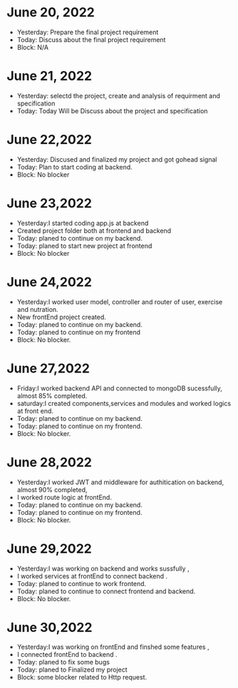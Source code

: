 # June 20, 2022
* Yesterday: Prepare the final project requirement
* Today: Discuss about the final project requirement
* Block: N/A
# June 21, 2022
* Yesterday: selectd the project, create and analysis of requirment and specification
* Today: Today Will be Discuss about the project and specification
# June 22,2022
* Yesterday: Discused and finalized my project and got gohead signal
* Today: Plan to start coding at backend.
* Block: No blocker
# June 23,2022
* Yesterday:I started coding app.js at backend 
* Created project folder both at frontend and backend
* Today: planed to continue on my backend.
* Today: planed to start new project at frontend
* Block: No blocker
# June 24,2022
* Yesterday:I worked user model, controller and router of user, exercise and nutration. 
* New frontEnd project created.
* Today: planed to continue on my backend.
* Today: planed to continue on my frontend
* Block: No blocker.
 # June 27,2022
* Friday:I worked backend API and connected to mongoDB sucessfully, almost 85% completed. 
* saturday:I created components,services and modules and worked logics at front end.
* Today: planed to continue on my backend.
* Today: planed to continue on my frontend.
* Block: No blocker.
 # June 28,2022
* Yesterday:I worked JWT and middleware for authitication on backend, almost 90% completed,
* I worked route logic at frontEnd.
* Today: planed to continue on my backend.
* Today: planed to continue on my frontend.
* Block: No blocker.
# June 29,2022
* Yesterday:I was working on backend and works sussfully ,
* I worked services at frontEnd to connect backend .
* Today: planed to continue to work frontend.
* Today: planed to continue to connect frontend and backend.
* Block: No blocker.
# June 30,2022
* Yesterday:I was working on frontEnd and finshed some features ,
* I connected frontEnd to backend .
* Today: planed to fix some bugs
* Today: planed to Finalized my project
* Block: some blocker related to Http request.
